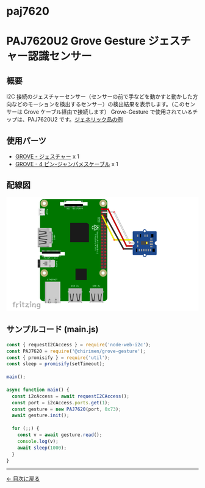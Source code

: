 # paj7620

# PAJ7620U2 Grove Gesture ジェスチャー認識センサー

## 概要

I2C 接続のジェスチャーセンサー（センサーの前で手などを動かすと動かした方向などのモーションを検出するセンサー）の検出結果を表示します。（このセンサーは Grove ケーブル経由で接続します）
Grove-Gesture で使用されているチップは、PAJ7620U2 です。[ジェネリック品の例](https://www.amazon.co.jp/s?k=PAJ7620U2)

## 使用パーツ

- [GROVE - ジェスチャー](https://www.switch-science.com/catalog/2645/) x 1
- [GROVE - 4 ピン-ジャンパメスケーブル](https://www.switch-science.com/catalog/1048/) x 1

## 配線図

![配線図](./images/paj7620/schematic.png 'schematic')

## サンプルコード (main.js)

```javascript
const { requestI2CAccess } = require('node-web-i2c');
const PAJ7620 = require('@chirimen/grove-gesture');
const { promisify } = require('util');
const sleep = promisify(setTimeout);

main();

async function main() {
  const i2cAccess = await requestI2CAccess();
  const port = i2cAccess.ports.get(1);
  const gesture = new PAJ7620(port, 0x73);
  await gesture.init();

  for (;;) {
    const v = await gesture.read();
    console.log(v);
    await sleep(1000);
  }
}
```

---

[← 目次に戻る](./index.md)
